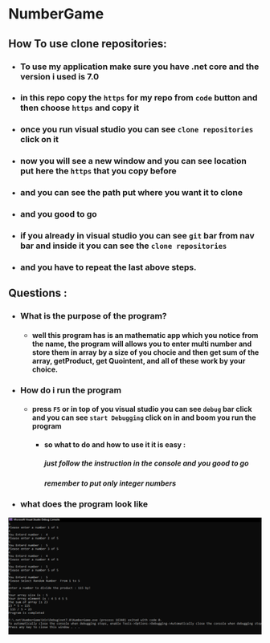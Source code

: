 # NumberGame
## How To use clone repositories:
- ### To use my application make sure you have .net core and the version i used is 7.0 
- ### in this repo copy the `https` for my repo from `code` button and then choose `https` and copy it
- ### once you run visual studio you can see `clone repositories` click on it  
- ### now you will see a new window and you can see location put here the `https` that you copy before
- ### and you can see the path put where you want it to clone 
- ### and you good to go 
- ### if you already in visual studio you can see `git` bar from nav bar and inside it you can see the `clone repositories`
- ### and you have to repeat the last above steps.

## Questions : 
- ### What is the purpose of the program?
	- #### well this program has is an mathematic app which you notice from the name, the program will allows you to enter multi number and store them in array by a size of you chocie and then get sum of the array, getProduct, get Quointent, and all of these work by your choice.
- ### How do i run the program
	-  #### press `F5` or in top of you visual studio you can see `debug` bar click and you can see `start Debugging` click on in and boom you run the program
		- #### so what to do and how to use it it is easy : 
	      ##### just follow the instruction in the console and you good to go 
		  ##### remember to put only integer numbers
- ### what does the program look like
![visual view for my output](https://github.com/Abdallahalomarii/Lab01-NumbersGame/blob/master/numbersgame.png)
